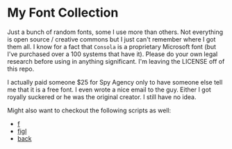 # My Font Collection

Just a bunch of random fonts, some I use more than others. Not
everything is open source / creative commons but I just can't remember
where I got them all. I know for a fact that `Consola` is a proprietary
Microsoft font (but I've purchased over a 100 systems that have it).
Please do your own legal research before using in anything significant.
I'm leaving the LICENSE off of this repo.

I actually paid someone \$25 for Spy Agency only to have someone else
tell me that it is a free font. I even wrote a nice email to the guy.
Either I got royally suckered or he was the original creator. I still
have no idea.

Might also want to checkout the following scripts as well:

* [f](https://github.com/rwxrob/dot/blob/main/scripts/f)
* [figl](https://github.com/rwxrob/dot/blob/main/scripts/figl)
* [back](https://github.com/rwxrob/dot/blob/main/scripts/back)
